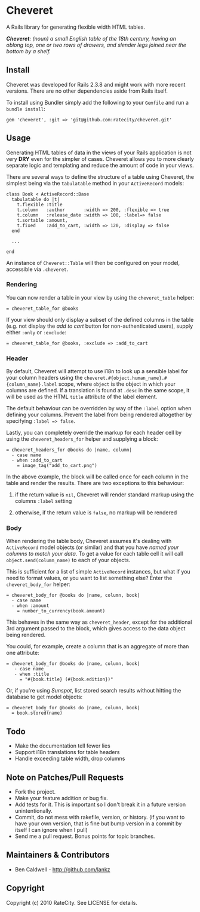 Cheveret
========

A Rails library for generating flexible width HTML tables.

_**Cheveret**: (noun) a small English table of the 18th century, having an oblong top, one or two rows of drawers, and slender legs joined near the bottom by a shelf._

Install
-------

Cheveret was developed for Rails 2.3.8 and might work with more recent versions. There are no other dependencies aside from Rails itself.

To install using Bundler simply add the following to your `Gemfile` and run a `bundle install`:

    gem 'cheveret', :git => 'git@github.com:ratecity/cheveret.git'

Usage
-----

Generating HTML tables of data in the views of your Rails application is not very **DRY** even for the simpler of cases. Cheveret allows you to more clearly separate logic and templating and reduce the amount of code in your views.

There are several ways to define the structure of a table using Cheveret, the simplest being via the `tabulatable` method in your `ActiveRecord` models:

    class Book < ActiveRecord::Base
      tabulatable do |t|
        t.flexible :title
        t.column   :author       :width => 200, :flexible => true
        t.column   :release_date :width => 100, :label=> false
        t.sortable :amount,
        t.fixed    :add_to_cart, :width => 120, :display => false
      end

      ...

    end

An instance of `Cheveret::Table` will then be configured on your model, accessible via `.cheveret`.

### Rendering

You can now render a table in your view by using the `cheveret_table` helper:

    = cheveret_table_for @books

If your view should only display a subset of the defined columns in the table (e.g. not display the _add to cart_ button for non-authenticated users), supply either `:only` or `:exclude`:

    = cheveret_table_for @books, :exclude => :add_to_cart

### Header

By default, Cheveret will attempt to use i18n to look up a sensible label for your column headers using the `cheveret.#{object.human_name}.#{column_name}.label` scope, where `object` is the object in which your columns are defined. If a translation is found at `.desc` in the same scope, it will be used as the HTML `title` attribute of the label element.

The default behaviour can be overridden by way of the `:label` option when defining your columns. Prevent the label from being rendered altogether by specifying `:label => false`.

Lastly, you can completely override the markup for each header cell by using the `cheveret_headers_for` helper and supplying a block:

    = cheveret_headers_for @books do |name, column|
      - case name
      - when :add_to_cart
        = image_tag("add_to_cart.png")

In the above example, the block will be called once for each column in the table and render the results. There are two exceptions to this behaviour:

1. if the return value is `nil`, Cheveret will render standard markup using the columns `:label` setting

2. otherwise, if the return value is `false`, no markup will be rendered

### Body

When rendering the table body, Cheveret assumes it's dealing with `ActiveRecord` model objects (or similar) and that you have _named your columns to match your data_. To get a value for each table cell it will call `object.send(column_name)` to each of your objects.

This is sufficient for a list of simple `ActiveRecord` instances, but what if you need to format values, or you want to list something else? Enter the `cheveret_body_for` helper:

    = cheveret_body_for @books do |name, column, book|
      - case name
      - when :amount
        = number_to_currency(book.amount)

This behaves in the same way as `cheveret_header`, except for the additional 3rd argument passed to the block, which gives access to the data object being rendered.

You could, for example, create a column that is an aggregate of more than one attribute:

    = cheveret_body_for @books do |name, column, book|
       - case name
       - when :title
         = "#{book.title} (#{book.edition})"

Or, if you're using _Sunspot_, list stored search results without hitting the database to get model objects:

    = cheveret_body_for @books do |name, column, book|
      = book.stored(name)

Todo
----

* Make the documentation tell fewer lies
* Support i18n translations for table headers
* Handle exceeding table width, drop columns

Note on Patches/Pull Requests
-----------------------------

* Fork the project.
* Make your feature addition or bug fix.
* Add tests for it. This is important so I don't break it in a
  future version unintentionally.
* Commit, do not mess with rakefile, version, or history.
  (if you want to have your own version, that is fine but bump version in a commit by itself I can ignore when I pull)
* Send me a pull request. Bonus points for topic branches.

Maintainers & Contributors
--------------------------

* Ben Caldwell - http://github.com/lankz

Copyright
---------

Copyright (c) 2010 RateCity. See LICENSE for details.